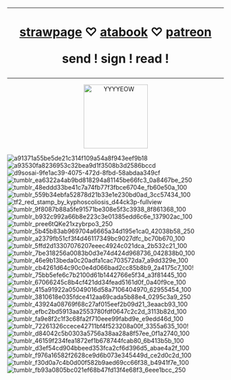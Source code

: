
***
<h1 align="center">   
  
 [strawpage](https://danvs.straw.page/) ♡ [atabook](https://confetkitti.atabook.org/) ♡ [patreon](https://www.patreon.com/vampenguin/about)
 
send ! sign ! read !
</h1>

***
<p align="center">
<img width="149" alt="YYYYEOW" src="https://github.com/vampenguin/vampenguin/assets/102457014/a986255f-b2c0-4f2f-b826-1ec3c3ce4f06">
  
![a91371a55be5de21c314f109a54a8f943eef9b18](https://github.com/user-attachments/assets/f0b77b0b-5c71-4b3a-b4e8-e8b4dd84fd72) 
![a93530fa8236953c32bea9d1f3508b3d2586bccd](https://github.com/user-attachments/assets/0c511c19-b6c7-4468-babe-c96a4bf79193)
![d9sosai-9fe1ac39-4075-472d-8fbd-58abdaa349cf](https://github.com/user-attachments/assets/53ce7ab5-2f25-48ac-a128-c6b836b9e2b2)![tumblr_ea6322a4ab9bd818294a81145be66fc3_0a8467be_250](https://github.com/user-attachments/assets/06be52fb-b45d-4396-8592-08459933aae7)![tumblr_48eddd33be41c7a74fb77f3fbce6704e_fb60e50a_100](https://github.com/user-attachments/assets/af49ac43-cbd0-46ed-855f-8f2000d0d016)![tumblr_559b34ebfa52878d21b33e1e230bd0ad_3cc57434_100](https://github.com/user-attachments/assets/e7845172-4cd2-4f61-b426-cd8244fa63f2)![tf2_red_stamp_by_kyphoscoliosis_d44ck3p-fullview](https://github.com/user-attachments/assets/72e94516-ac42-4474-9726-bb4697afb739)![tumblr_9f8087b88a5fe91571be308e5f3c3938_8f861368_100](https://github.com/user-attachments/assets/afadaec8-cc24-4dad-9a6b-3b78c04b6908)![tumblr_b932c992a66b8e223c3e01385edd6c6e_137902ac_100](https://github.com/user-attachments/assets/bdd17ac5-5e84-463e-a066-ce6edd9859e4)![tumblr_pree6tQKe21xzybrpo3_250](https://github.com/user-attachments/assets/1dd0ddac-51d0-44ae-af2a-82d4ab22e886)![tumblr_5b45b83ab969704a6665a34d195e1ca0_42038b58_250](https://github.com/user-attachments/assets/c068e9ff-e8bd-41b9-9c62-22b6a18b152d)![tumblr_a2379fb51cf3f4d46117349bc9027dfc_bc70b670_100](https://github.com/user-attachments/assets/f1d0562c-b97c-418a-930d-6a94c61f116b)
![tumblr_5ffd2d13307076207eeec4924c021dca_2b532c21_100](https://github.com/user-attachments/assets/ca8ccfc0-de21-4933-99de-81ac2855e860)![tumblr_7be318256a0083b0d3e74d424d968736_042838b0_100](https://github.com/user-attachments/assets/1ca2f61b-0b1b-4c18-8cbf-0e70dc4e1e9a)![tumblr_46e9b13beda0c20adfa1cac703572da7_a9dd329e_100](https://github.com/user-attachments/assets/14cba426-5f1f-4350-9495-c98f1c516150)![tumblr_cb4261d64c90c0e4d066bad2cc85b8b9_2a4175c7_100](https://github.com/user-attachments/assets/02399677-8ddd-411f-b273-2459d27a6533)!![tumblr_75bb5efe6c7b2100d61b1442766e5f34_a3f81445_100](https://github.com/user-attachments/assets/bc50aa61-e129-425b-be39-59a8f552baae)![tumblr_67066245c8b4cf421dd34fead5161d0f_0a40f9ce_100](https://github.com/user-attachments/assets/1cb82c1d-a212-4353-a481-289b6c16da2c)![tumblr_415a91922a05049016d58a7106404970_62955454_100](https://github.com/user-attachments/assets/6205a0bc-913d-47ce-871c-583645b1c580)
![tumblr_3810618e035fdce412aa69cada5b88e4_0295c3a9_250](https://github.com/user-attachments/assets/520e4599-9b8b-4ea7-a7ff-7ae389b12832)![tumblr_43924a08769f68c27af015eef2b09d21_3eaacb93_100](https://github.com/user-attachments/assets/19c0529c-15e5-4fdd-a5c9-d6f6e155d823)![tumblr_efbc2bd5913aa2553780fdf0647c2c2d_3113b82d_100](https://github.com/user-attachments/assets/50545d32-7d4f-48e8-bb10-53b12731fc1a)![tumblr_fa9e8f2c1f3c68fa2f710eee99fabd9e_e9edd46d_100](https://github.com/user-attachments/assets/8c23c734-1338-4b36-804c-9004d1b3204b)![tumblr_72261326ccece42711bf4f523208a00f_3355a635_100](https://github.com/user-attachments/assets/8a73a7e6-8072-49d4-b374-0d3509a116de)!![tumblr_d84042c5b0303a5756a38aa28a8f57ee_0f1a2740_100](https://github.com/user-attachments/assets/9e90021f-d3b1-4885-8007-a2a910d55afd) ![tumblr_46159f234fea1872ef1b678744fcab80_6b413b5b_100](https://github.com/user-attachments/assets/b3d4ab82-34be-4d8d-b061-b9f8e1d478b0)![tumblr_d3ef54cd904bbeed353fca2cf6d396d5_abae4a2f_100](https://github.com/user-attachments/assets/df43bf9f-c64b-4405-905d-bc4dc07e3944)![tumblr_f976a16582f2628ce9d6b073e345449d_ce2d0c2d_100](https://github.com/user-attachments/assets/0aff3e70-f353-40d9-ad0f-66f6baae9b78)![tumblr_f30d0a7c4b0d00f582b9aed69cc66f38_b4941f7e_100](https://github.com/user-attachments/assets/fb3e9717-ce54-4dbb-ac78-fed1cea14a9e) ![tumblr_fb93a0805bc021ef68b47fd13f4e68f3_6eee1bcc_250](https://github.com/user-attachments/assets/da30b708-2f18-420c-a64c-53d137d30e87)






















<p>
<!--
**vampenguin/vampenguin** is a ✨ _special_ ✨ repository because its `README.md` (this file) appears on your GitHub profile.

Here are some ideas to get you started:

- 🔭 I’m currently working on ...
- 🌱 I’m currently learning ...
- 👯 I’m looking to collaborate on ...
- 🤔 I’m looking for help with ...
- 💬 Ask me about ...
- 📫 How to reach me: ...
- 😄 Pronouns: ...
- ⚡ Fun fact: ...
-->
